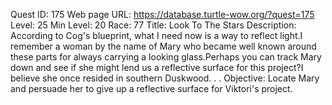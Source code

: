 Quest ID: 175
Web page URL: https://database.turtle-wow.org/?quest=175
Level: 25
Min Level: 20
Race: 77
Title: Look To The Stars
Description: According to Cog's blueprint, what I need now is a way to reflect light.I remember a woman by the name of Mary who became well known around these parts for always carrying a looking glass.Perhaps you can track Mary down and see if she might lend us a reflective surface for this project?I believe she once resided in southern Duskwood. . .
Objective: Locate Mary and persuade her to give up a reflective surface for Viktori's project.
